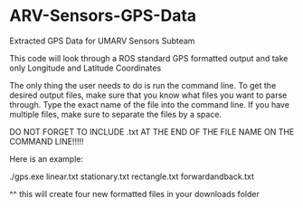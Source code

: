 # ARV-Sensors-GPS-Data
Extracted GPS Data for UMARV Sensors Subteam

This code will look through a ROS standard GPS formatted output and take only Longitude and Latitude Coordinates

The only thing the user needs to do is run the command line. To get the desired output files, make sure that
you know what files you want to parse through. Type the exact name of the file into the command line. If
you have multiple files, make sure to separate the files by a space. 

DO NOT FORGET TO INCLUDE .txt	AT THE END OF THE FILE NAME ON THE COMMAND LINE!!!!!

Here is an example:

./gps.exe linear.txt stationary.txt rectangle.txt forwardandback.txt

^^ this will create four new formatted files in your downloads folder
